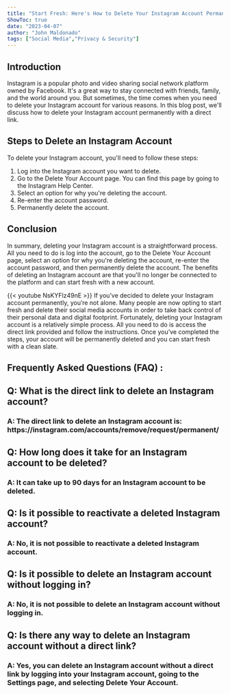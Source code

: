 ```yaml
---
title: "Start Fresh: Here's How to Delete Your Instagram Account Permanently with a Direct Link!"
ShowToc: true 
date: "2023-04-07"
author: "John Maldonado" 
tags: ["Social Media","Privacy & Security"]
---
```

## Introduction 
Instagram is a popular photo and video sharing social network platform owned by Facebook. It's a great way to stay connected with friends, family, and the world around you. But sometimes, the time comes when you need to delete your Instagram account for various reasons. In this blog post, we'll discuss how to delete your Instagram account permanently with a direct link. 

## Steps to Delete an Instagram Account

To delete your Instagram account, you'll need to follow these steps: 

1. Log into the Instagram account you want to delete.
2. Go to the Delete Your Account page. You can find this page by going to the Instagram Help Center. 
3. Select an option for why you're deleting the account. 
4. Re-enter the account password. 
5. Permanently delete the account. 

## Conclusion

In summary, deleting your Instagram account is a straightforward process. All you need to do is log into the account, go to the Delete Your Account page, select an option for why you're deleting the account, re-enter the account password, and then permanently delete the account. The benefits of deleting an Instagram account are that you'll no longer be connected to the platform and can start fresh with a new account.

{{< youtube NsKYFlz49nE >}} 
If you’ve decided to delete your Instagram account permanently, you’re not alone. Many people are now opting to start fresh and delete their social media accounts in order to take back control of their personal data and digital footprint. Fortunately, deleting your Instagram account is a relatively simple process. All you need to do is access the direct link provided and follow the instructions. Once you’ve completed the steps, your account will be permanently deleted and you can start fresh with a clean slate.

## Frequently Asked Questions (FAQ) :
<h2>Q: What is the direct link to delete an Instagram account?</h2>

<h3>A: The direct link to delete an Instagram account is: https://instagram.com/accounts/remove/request/permanent/</h3>

<h2>Q: How long does it take for an Instagram account to be deleted?</h2>

<h3>A: It can take up to 90 days for an Instagram account to be deleted.</h3>

<h2>Q: Is it possible to reactivate a deleted Instagram account?</h2>

<h3>A: No, it is not possible to reactivate a deleted Instagram account.</h3>

<h2>Q: Is it possible to delete an Instagram account without logging in?</h2>

<h3>A: No, it is not possible to delete an Instagram account without logging in.</h3>

<h2>Q: Is there any way to delete an Instagram account without a direct link?</h2>

<h3>A: Yes, you can delete an Instagram account without a direct link by logging into your Instagram account, going to the Settings page, and selecting Delete Your Account. </h3>


